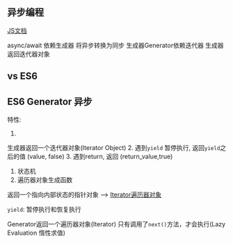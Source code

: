 ## 异步编程

[JS文档](http://caibaojian.com/es6/generator.html)

async/await 依赖生成器 将异步转换为同步
生成器Generator依赖迭代器 生成器返回迭代器对象


## vs ES6


## ES6 Generator 异步

特性:

1. 
生成器返回一个迭代器对象(Iterator Object)
2. 遇到`yield` 暂停执行, 返回`yield`之后的值 (value, false)
3. 遇到return, 返回 (return_value,true)

1. 状态机
2. 遍历器对象生成函数

返回一个指向内部状态的指针对象 --> [Iterator遍历器对象](./iterator.md)

`yield`: 暂停执行和恢复执行

Generator返回一个遍历器对象(Iterator)
只有调用了`next()`方法，才会执行(Lazy Evaluation 惰性求值)
